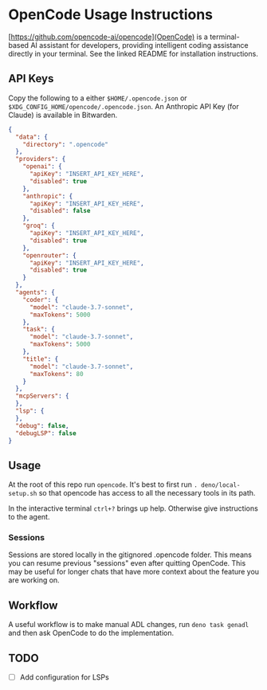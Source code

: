 # OpenCode Usage Instructions

[https://github.com/opencode-ai/opencode](OpenCode) is a terminal-based AI assistant for developers, providing intelligent coding assistance directly in your terminal. See the linked README for installation instructions.

## API Keys

Copy the following to a either `$HOME/.opencode.json` or `$XDG_CONFIG_HOME/opencode/.opencode.json`. An Anthropic API Key (for Claude) is available in Bitwarden.

```json
{
  "data": {
    "directory": ".opencode"
  },
  "providers": {
    "openai": {
      "apiKey": "INSERT_API_KEY_HERE",
      "disabled": true
    },
    "anthropic": {
      "apiKey": "INSERT_API_KEY_HERE",
      "disabled": false
    },
    "groq": {
      "apiKey": "INSERT_API_KEY_HERE",
      "disabled": true
    },
    "openrouter": {
      "apiKey": "INSERT_API_KEY_HERE",
      "disabled": true
    }
  },
  "agents": {
    "coder": {
      "model": "claude-3.7-sonnet",
      "maxTokens": 5000
    },
    "task": {
      "model": "claude-3.7-sonnet",
      "maxTokens": 5000
    },
    "title": {
      "model": "claude-3.7-sonnet",
      "maxTokens": 80
    }
  },
  "mcpServers": {
  },
  "lsp": {
  },
  "debug": false,
  "debugLSP": false
}
```

## Usage

At the root of this repo run `opencode`. It's best to first run `. deno/local-setup.sh` so that opencode has access to all the necessary tools in its path.

In the interactive terminal `ctrl+?` brings up help. Otherwise give instructions to the agent.

### Sessions

Sessions are stored locally in the gitignored .opencode folder. This means you can resume previous "sessions" even after quitting OpenCode. This may be useful for longer chats that have more context about the feature you are working on. 

## Workflow

A useful workflow is to make manual ADL changes, run `deno task genadl` and then ask OpenCode to do the implementation.

## TODO

- [ ] Add configuration for LSPs